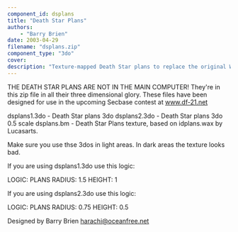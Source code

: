 ```yaml
---
component_id: dsplans
title: "Death Star Plans"
authors: 
    - "Barry Brien"
date: 2003-04-29
filename: "dsplans.zip"
component_type: "3do"
cover: 
description: "Texture-mapped Death Star plans to replace the original WAX."
---
```


THE DEATH STAR PLANS ARE NOT IN THE MAIN COMPUTER!
They're in this zip file in all their three dimensional glory.
These files have been designed for use in the upcoming Secbase contest at www.df-21.net 


dsplans1.3do - Death Star plans 3do
dsplans2.3do - Death Star plans 3do 0.5 scale
dsplans.bm - Death Star Plans texture, based on idplans.wax by Lucasarts.

Make sure you use thse 3dos in light areas. In dark areas the texture looks bad.

If you are using dsplans1.3do use this logic:
 
LOGIC:     PLANS
RADIUS: 1.5
HEIGHT: 1

If you are using dsplans2.3do use this logic:
 
LOGIC:     PLANS
RADIUS: 0.75
HEIGHT: 0.5


Designed by Barry Brien harachi@oceanfree.net
